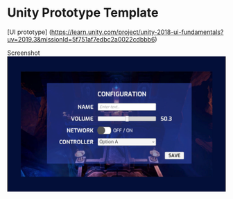 # Unity Prototype Template

[UI prototype] (https://learn.unity.com/project/unity-2018-ui-fundamentals?uv=2019.3&missionId=5f751af7edbc2a0022cdbbb6)

Screenshot
<img src='Screenshot.PNG' align="right" width=960>

